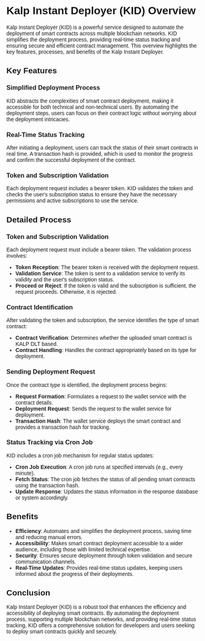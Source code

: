 <style>  body { font-family: "Source Sans 3", sans-serif!important; }</style>

<link  href="https://fonts.googleapis.com/css2?family=Source+Sans+3:ital,wght@0,200..900;1,200..900&display=swap"  rel="stylesheet">  <link  rel="stylesheet"  href="https://fonts.googleapis.com/icon?family=Material+Icons">

# Kalp Instant Deployer (KID) Overview

Kalp Instant Deployer (KID) is a powerful service designed to automate the deployment of smart contracts across multiple blockchain networks. KID simplifies the deployment process, providing real-time status tracking and ensuring secure and efficient contract management. This overview highlights the key features, processes, and benefits of the Kalp Instant Deployer.

## Key Features

### Simplified Deployment Process
KID abstracts the complexities of smart contract deployment, making it accessible for both technical and non-technical users. By automating the deployment steps, users can focus on their contract logic without worrying about the deployment intricacies.


### Real-Time Status Tracking
After initiating a deployment, users can track the status of their smart contracts in real time. A transaction hash is provided, which is used to monitor the progress and confirm the successful deployment of the contract.

### Token and Subscription Validation
Each deployment request includes a bearer token. KID validates the token and checks the user's subscription status to ensure they have the necessary permissions and active subscriptions to use the service.

## Detailed Process

### Token and Subscription Validation
Each deployment request must include a bearer token. The validation process involves:
- **Token Reception**: The bearer token is received with the deployment request.
- **Validation Service**: The token is sent to a validation service to verify its validity and the user's subscription status.
- **Proceed or Reject**: If the token is valid and the subscription is sufficient, the request proceeds. Otherwise, it is rejected.

### Contract Identification
After validating the token and subscription, the service identifies the type of smart contract:
- **Contract Verification**: Determines whether the uploaded smart contract is KALP DLT based.
- **Contract Handling**: Handles the contract appropriately based on its type for deployment.

### Sending Deployment Request
Once the contract type is identified, the deployment process begins:
- **Request Formation**: Formulates a request to the wallet service with the contract details.
- **Deployment Request**: Sends the request to the wallet service for deployment.
- **Transaction Hash**: The wallet service deploys the smart contract and provides a transaction hash for tracking.

### Status Tracking via Cron Job
KID includes a cron job mechanism for regular status updates:
- **Cron Job Execution**: A cron job runs at specified intervals (e.g., every minute).
- **Fetch Status**: The cron job fetches the status of all pending smart contracts using the transaction hash.
- **Update Response**: Updates the status information in the response database or system accordingly.

## Benefits

- **Efficiency**: Automates and simplifies the deployment process, saving time and reducing manual errors.
- **Accessibility**: Makes smart contract deployment accessible to a wider audience, including those with limited technical expertise.
- **Security**: Ensures secure deployment through token validation and secure communication channels.
- **Real-Time Updates**: Provides real-time status updates, keeping users informed about the progress of their deployments.

## Conclusion

Kalp Instant Deployer (KID) is a robust tool that enhances the efficiency and accessibility of deploying smart contracts. By automating the deployment process, supporting multiple blockchain networks, and providing real-time status tracking, KID offers a comprehensive solution for developers and users seeking to deploy smart contracts quickly and securely.